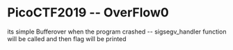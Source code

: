 # PicoCTF2019 -- OverFlow0

its simple Bufferover when the program crashed -- sigsegv_handler function will be called and then flag will be printed

